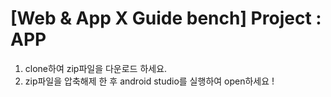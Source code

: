 
[Web & App X Guide bench] Project : APP
=============
 1. clone하여 zip파일을 다운로드 하세요.
 2. zip파일을 압축해제 한 후 android studio를 실행하여 open하세요 ! 

